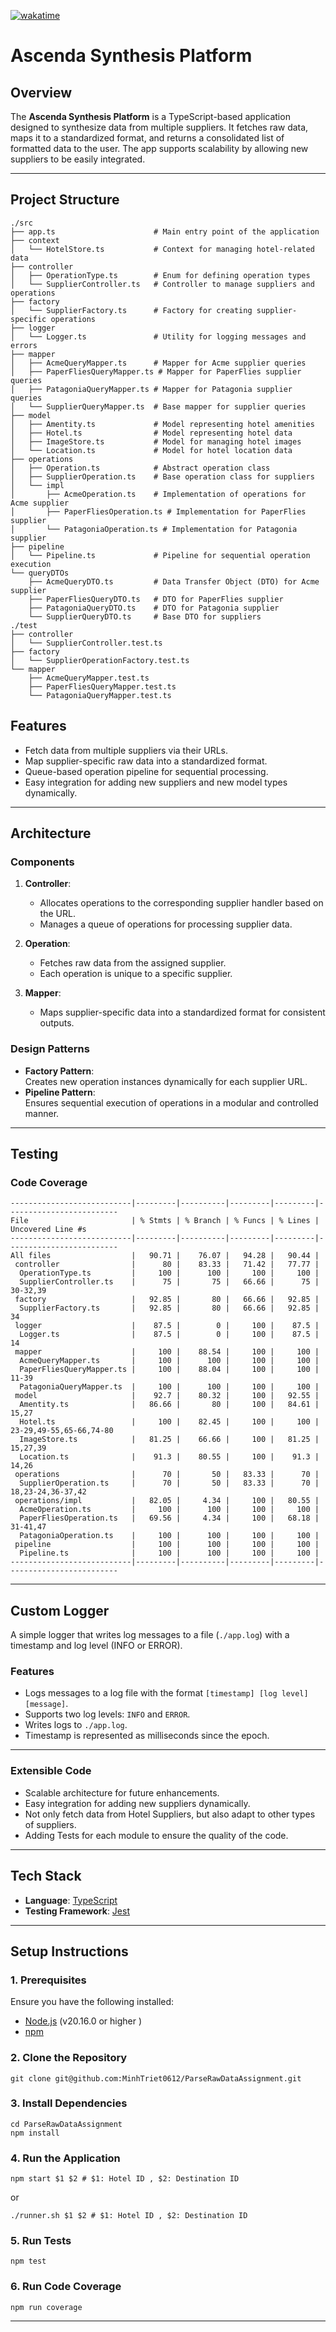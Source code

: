 

[![wakatime](https://wakatime.com/badge/user/018c1be4-f54c-4a1b-9251-889508522a9a/project/e2d707f5-2f37-4d56-b8ba-6bf6b4a7ab36.svg)](https://wakatime.com/@minhtriet06/projects/xnpvwfjalu?start=2024-11-18&end=2024-11-24)

# **Ascenda Synthesis Platform**

## **Overview**
The **Ascenda Synthesis Platform** is a TypeScript-based application designed to synthesize data from multiple suppliers. It fetches raw data, maps it to a standardized format, and returns a consolidated list of formatted data to the user. The app supports scalability by allowing new suppliers to be easily integrated.

---

## **Project Structure**

```plaintext
./src
├── app.ts                      # Main entry point of the application
├── context
│   └── HotelStore.ts           # Context for managing hotel-related data
├── controller
│   ├── OperationType.ts        # Enum for defining operation types
│   └── SupplierController.ts   # Controller to manage suppliers and operations
├── factory
│   └── SupplierFactory.ts      # Factory for creating supplier-specific operations
├── logger
│   └── Logger.ts               # Utility for logging messages and errors
├── mapper
│   ├── AcmeQueryMapper.ts      # Mapper for Acme supplier queries
│   ├── PaperFliesQueryMapper.ts # Mapper for PaperFlies supplier queries
│   ├── PatagoniaQueryMapper.ts # Mapper for Patagonia supplier queries
│   └── SupplierQueryMapper.ts  # Base mapper for supplier queries
├── model
│   ├── Amentity.ts             # Model representing hotel amenities
│   ├── Hotel.ts                # Model representing hotel data
│   ├── ImageStore.ts           # Model for managing hotel images
│   └── Location.ts             # Model for hotel location data
├── operations
│   ├── Operation.ts            # Abstract operation class
│   ├── SupplierOperation.ts    # Base operation class for suppliers
│   └── impl
│       ├── AcmeOperation.ts    # Implementation of operations for Acme supplier
│       ├── PaperFliesOperation.ts # Implementation for PaperFlies supplier
│       └── PatagoniaOperation.ts # Implementation for Patagonia supplier
├── pipeline
│   └── Pipeline.ts             # Pipeline for sequential operation execution
└── queryDTOs
    ├── AcmeQueryDTO.ts         # Data Transfer Object (DTO) for Acme supplier
    ├── PaperFliesQueryDTO.ts   # DTO for PaperFlies supplier
    ├── PatagoniaQueryDTO.ts    # DTO for Patagonia supplier
    └── SupplierQueryDTO.ts     # Base DTO for suppliers
./test
├── controller
│   └── SupplierController.test.ts
├── factory
│   └── SupplierOperationFactory.test.ts
└── mapper
    ├── AcmeQueryMapper.test.ts
    ├── PaperFliesQueryMapper.test.ts
    └── PatagoniaQueryMapper.test.ts

```

## **Features**
- Fetch data from multiple suppliers via their URLs.
- Map supplier-specific raw data into a standardized format.
- Queue-based operation pipeline for sequential processing.
- Easy integration for adding new suppliers and new model types dynamically.

---

## **Architecture**

### **Components**
1. **Controller**:
   - Allocates operations to the corresponding supplier handler based on the URL.
   - Manages a queue of operations for processing supplier data.

2. **Operation**:
   - Fetches raw data from the assigned supplier.
   - Each operation is unique to a specific supplier.

3. **Mapper**:
   - Maps supplier-specific data into a standardized format for consistent outputs.

### **Design Patterns**

- **Factory Pattern**:  
  Creates new operation instances dynamically for each supplier URL.
- **Pipeline Pattern**:  
  Ensures sequential execution of operations in a modular and controlled manner.

---
## **Testing**
### **Code Coverage**
```shell 
---------------------------|---------|----------|---------|---------|-------------------------
File                       | % Stmts | % Branch | % Funcs | % Lines | Uncovered Line #s       
---------------------------|---------|----------|---------|---------|-------------------------
All files                  |   90.71 |    76.07 |   94.28 |   90.44 |                         
 controller                |      80 |    83.33 |   71.42 |   77.77 |                         
  OperationType.ts         |     100 |      100 |     100 |     100 |                         
  SupplierController.ts    |      75 |       75 |   66.66 |      75 | 30-32,39                
 factory                   |   92.85 |       80 |   66.66 |   92.85 |                         
  SupplierFactory.ts       |   92.85 |       80 |   66.66 |   92.85 | 34                      
 logger                    |    87.5 |        0 |     100 |    87.5 |                         
  Logger.ts                |    87.5 |        0 |     100 |    87.5 | 14                      
 mapper                    |     100 |    88.54 |     100 |     100 |                         
  AcmeQueryMapper.ts       |     100 |      100 |     100 |     100 |                         
  PaperFliesQueryMapper.ts |     100 |    88.04 |     100 |     100 | 11-39                   
  PatagoniaQueryMapper.ts  |     100 |      100 |     100 |     100 |                         
 model                     |    92.7 |    80.32 |     100 |   92.55 |                         
  Amentity.ts              |   86.66 |       80 |     100 |   84.61 | 15,27                   
  Hotel.ts                 |     100 |    82.45 |     100 |     100 | 23-29,49-55,65-66,74-80 
  ImageStore.ts            |   81.25 |    66.66 |     100 |   81.25 | 15,27,39                
  Location.ts              |    91.3 |    80.55 |     100 |    91.3 | 14,26                   
 operations                |      70 |       50 |   83.33 |      70 |                         
  SupplierOperation.ts     |      70 |       50 |   83.33 |      70 | 18,23-24,36-37,42       
 operations/impl           |   82.05 |     4.34 |     100 |   80.55 |                         
  AcmeOperation.ts         |     100 |      100 |     100 |     100 |                         
  PaperFliesOperation.ts   |   69.56 |     4.34 |     100 |   68.18 | 31-41,47                
  PatagoniaOperation.ts    |     100 |      100 |     100 |     100 |                         
 pipeline                  |     100 |      100 |     100 |     100 |                         
  Pipeline.ts              |     100 |      100 |     100 |     100 |                         
---------------------------|---------|----------|---------|---------|-------------------------
```
---
## Custom Logger
A simple logger that writes log messages to a file (`./app.log`) with a timestamp and log level (INFO or ERROR).

### Features
- Logs messages to a log file with the format `[timestamp] [log level] [message]`.
- Supports two log levels: `INFO` and `ERROR`.
- Writes logs to `./app.log`.
- Timestamp is represented as milliseconds since the epoch.
---

### Extensible Code 
- Scalable architecture for future enhancements.
- Easy integration for adding new suppliers dynamically.
- Not only fetch data from Hotel Suppliers, but also adapt to other types of suppliers.
- Adding Tests for each module to ensure the quality of the code.
  
---

## **Tech Stack**
- **Language**: [TypeScript](https://www.typescriptlang.org/)  
- **Testing Framework**: [Jest](https://jestjs.io/)

---

## **Setup Instructions**

### **1. Prerequisites**
Ensure you have the following installed:
- [Node.js](https://nodejs.org/) (v20.16.0 or higher )
- [npm](https://www.npmjs.com/)
### **2. Clone the Repository**
```shell
git clone git@github.com:MinhTriet0612/ParseRawDataAssignment.git
```
### **3. Install Dependencies**
```shell
cd ParseRawDataAssignment
npm install
```
### **4. Run the Application**
```shell
npm start $1 $2 # $1: Hotel ID , $2: Destination ID
```
or

```shell
./runner.sh $1 $2 # $1: Hotel ID , $2: Destination ID
```

### **5. Run Tests**
```shell
npm test
```
### **6. Run Code Coverage**
```shell
npm run coverage
```
---
